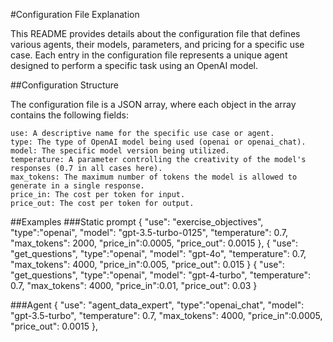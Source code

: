 #Configuration File Explanation

This README provides details about the configuration file that defines various agents, their models, parameters, and pricing for a specific use case. Each entry in the configuration file represents a unique agent designed to perform a specific task using an OpenAI model.

##Configuration Structure

The configuration file is a JSON array, where each object in the array contains the following fields:

    use: A descriptive name for the specific use case or agent.
    type: The type of OpenAI model being used (openai or openai_chat).
    model: The specific model version being utilized.
    temperature: A parameter controlling the creativity of the model's responses (0.7 in all cases here).
    max_tokens: The maximum number of tokens the model is allowed to generate in a single response.
    price_in: The cost per token for input.
    price_out: The cost per token for output.

##Examples
###Static prompt
{
    "use": "exercise_objectives",
    "type":"openai",
    "model": "gpt-3.5-turbo-0125",
    "temperature": 0.7,
    "max_tokens": 2000,
    "price_in":0.0005,
    "price_out": 0.0015
},
{
    "use": "get_questions",
    "type":"openai",
    "model": "gpt-4o",
    "temperature": 0.7,
    "max_tokens": 4000,
    "price_in":0.005,
    "price_out": 0.015
}
    {
        "use": "get_questions",
        "type":"openai",
        "model": "gpt-4-turbo",
        "temperature": 0.7,
        "max_tokens": 4000,
        "price_in":0.01,
        "price_out": 0.03
    }


###Agent
{
    "use": "agent_data_expert",
    "type":"openai_chat",
    "model": "gpt-3.5-turbo",
    "temperature": 0.7,
    "max_tokens": 4000,
    "price_in":0.0005,
    "price_out": 0.0015
},
